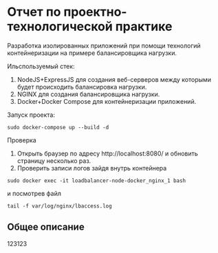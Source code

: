# Отчет по проектно-технологической практике 
Разработка изолированных приложений при помощи технологий контейнеризации на примере балансировщика нагрузки.

Ильспользуемый стек:
1. NodeJS+ExpressJS для создания веб-серверов между которыми будет происходить балансировка нагрузки.
2. NGINX для создания балансировщика нагрузки.
3. Docker+Docker Compose для контейнеризации приложений.

Запуск проекта:
```
sudo docker-compose up --build -d
```
Проверка
1. Открыть браузер по адресу http://localhost:8080/ и обновить страницу несколько раз.
2. Проверить записи логов зайдя внутрь контейнера
```
sudo docker exec -it loadbalancer-node-docker_nginx_1 bash
```
и посмотрев файл
```
tail -f var/log/nginx/lbaccess.log
```
## Общее описание
123123
